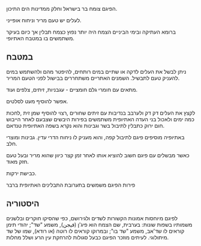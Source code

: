 הפיגם צומח בר בישראל וחלק ממדינות הים התיכון.

לעלים יש טעם מריר וניחוח אופייני.

ברומא העתיקה ובימי הביניים הצמח היה יותר נפוץ כצמח תבלין אך כיום בעיקר משתמשים בו במטבח האתיופי.

## במטבח

ניתן לבשל את העלים לדקה או שתיים במים רותחים, להיפטר מהם ולהשתמש במים להעניק טעם לתבשיל. השמנים האתריים משתחררים בבישול לפני הטעם המריר.

מתאים עם חומרי גלם חומציים - עגבניות, זיתים, צלפים ועוד.

אפשר להוסיף מעט לסלטים.

לקצץ את העלים דק דק ולערבב בנדיבות עם זיתים שחורים ,רצוי להוסיף שמן זית ,לחכות כמה ימים ולאכול
בני העדה האתיופית משתמשים בפירות היבשים שצבעם לאחר הייבוש חום ירוק כתבלין לתיבול בשר וגבינות והוא נקרא בשפה האתיופית טנדאם.

באתיופיה מוסיפים פיגם לתיבול קפה, והוא מעניק לו ניחוח הדרי עדין. גבינות ומוצרי חלב.

כאשר מבשלים עם פיגם חשוב להוציא אותו לאחר זמן קצר כיוון שהוא מריר ובעל טעם חזק מאוד.

כבישת ירקות.

פירות הפיגם משמשים בתערובת התבלינים האתיופית ברבר



## היסטוריה

לפיגם מיוחסות אמונות הקשורות לשדים ולגירושם, כפי שהסיקו חוקרים ובלשנים משמותיו בשפות שונות: בערבית, שם הצמח הוא פיג'ן (فيجن), משמע "שד"; יהודי תימן קוראים לו שד'אב, משמע "שד בו"; ובמרוקו קוראים לו רוטה (או רודא), שמו של שד מיתולוגי. לעיתים מוזכר הפיגם כבעל סגולות להרחקת עין הרע ושלל מחלות.

